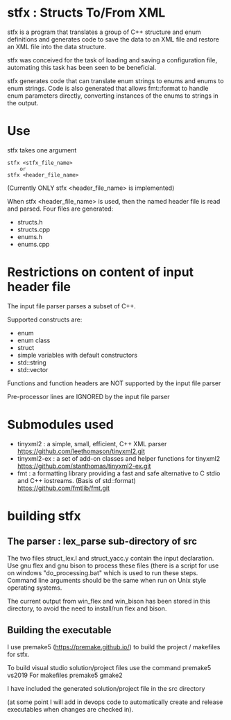 stfx : Structs To/From XML
==========================

stfx is a program that translates a group of C++ structure and enum definitions and generates code to save the data to an XML file and restore an XML file into the data structure.

stfx was conceived for the task of loading and saving a configuration file, automating this task has been seen to be beneficial.

stfx generates code that can translate enum strings to enums and enums to enum strings. Code is also generated that allows fmt::format to handle enum parameters directly, converting instances of the enums to strings in the output.

Use
===
stfx takes one argument

	stfx <stfx_file_name>
		or
	stfx <header_file_name>
	
(Currently ONLY stfx <header_file_name> is implemented)

When stfx <header_file_name> is used, then the named header file is read and parsed. Four files are generated:
* structs.h
* structs.cpp
* enums.h
* enums.cpp

Restrictions on content of input header file
============================================
The input file parser parses a subset of C++.

Supported constructs are:
* enum
* enum class
* struct 
* simple variables with default constructors
* std::string
* std::vector

Functions and function headers are NOT supported by the input file parser

Pre-processor lines are IGNORED by the input file parser

Submodules used
================

* tinyxml2 : a simple, small, efficient, C++ XML parser https://github.com/leethomason/tinyxml2.git
* tinyxml2-ex : a set of add-on classes and helper functions for tinyxml2 https://github.com/stanthomas/tinyxml2-ex.git
* fmt : a formatting library providing a fast and safe alternative to C stdio and C++ iostreams. (Basis of std::format) https://github.com/fmtlib/fmt.git

building stfx
=============
The parser : lex_parse sub-directory of src
----------
The two files struct_lex.l and struct_yacc.y contain the input declaration. Use gnu flex and gnu bison to process these files (there is a script for use on windows "do_processing.bat" which is used to run these steps. Command line arguments should be the same when run on Unix style operating systems. 

The current output from win_flex and win_bison has been stored in this directory, to avoid the need to install/run flex and bison.

Building the executable
-----------------------
I use premake5 (https://premake.github.io/) to build the project / makefiles for stfx.

To build visual studio solution/project files use the command
	premake5 vs2019
For makefiles
	premake5 gmake2

I have included the generated solution/project file in the src directory

(at some point I will add in devops code to automatically create and release executables when changes are checked in). 
	